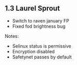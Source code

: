 ## 1.3 Laurel Sprout

- Switch to raven january FP
- Fixed fod brightness bug

Notes:
- Selinux status is permissive
- Encryption disabled
- Safetynet passes by default


